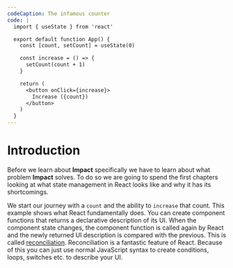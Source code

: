 ```yaml
---
codeCaption: The infamous counter
code: |
  import { useState } from 'react'

  export default function App() {
    const [count, setCount] = useState(0)

    const increase = () => {
      setCount(count + 1)
    }

    return (
      <button onClick={increase}>
        Increase ({count})
      </button>
    )
  }
---
```


# Introduction

Before we learn about **Impact** specifically we have to learn about what problem **Impact** solves. To do so we are going to spend the first chapters looking at what state management in React looks like and why it has its shortcomings.

We start our journey with a `count` and the ability to `increase` that count. This example shows what React fundamentally does. You can create component functions that returns a declarative description of its UI. When the component state changes, the component function is called again by React and the newly returned UI description is compared with the previous. This is called [reconciliation](https://legacy.reactjs.org/docs/reconciliation.html). Reconciliation is a fantastic feature of React. Because of this you can just use normal JavaScript syntax to create conditions, loops, switches etc. to describe your UI.

<ClientOnly>
 <Playground />
</ClientOnly>
